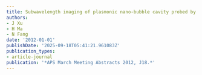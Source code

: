 ```yaml
---
title: Subwavelength imaging of plasmonic nano-bubble cavity probed by Cathodoluminescence
authors:
- J Xu
- H Ma
- N Fang
date: '2012-01-01'
publishDate: '2025-09-18T05:41:21.961083Z'
publication_types:
- article-journal
publication: '*APS March Meeting Abstracts 2012, J18.*'
---
```

